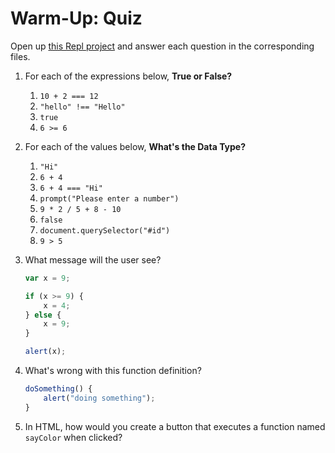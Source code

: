# Warm-Up: Quiz
Open up [this Repl project](https://replit.com/@HylandOutreach/Web102Week8WarmUp) and answer each question in the corresponding files.

1. For each of the expressions below, **True or False?**
    1. `10 + 2 === 12`
    1. `"hello" !== "Hello"`
    1. `true`
    1. `6 >= 6`

1. For each of the values below, **What's the Data Type?**
    1. `"Hi"`
    1. `6 + 4`
    1. `6 + 4 === "Hi"`
    1. `prompt("Please enter a number")`
    1. `9 * 2 / 5 + 8 - 10`
    1. `false`
    1. `document.querySelector("#id")`
    1. `9 > 5`

1. What message will the user see?
    ```js
    var x = 9;

    if (x >= 9) {
        x = 4;
    } else {
        x = 9;
    }

    alert(x);
    ```

1. What's wrong with this function definition?
    ```js
    doSomething() {
        alert("doing something");
    }
    ```

1. In HTML, how would you create a button that executes a function named `sayColor` when clicked?
